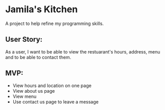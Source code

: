 # Jamila's Kitchen

A project to help refine my programming skills.

## User Story:
As a user, I want to be able to view the restuarant's hours, address, menu and to be able to contact them.

## MVP:
- View hours and location on one page
- View about us page
- View menu
- Use contact us page to leave a message
